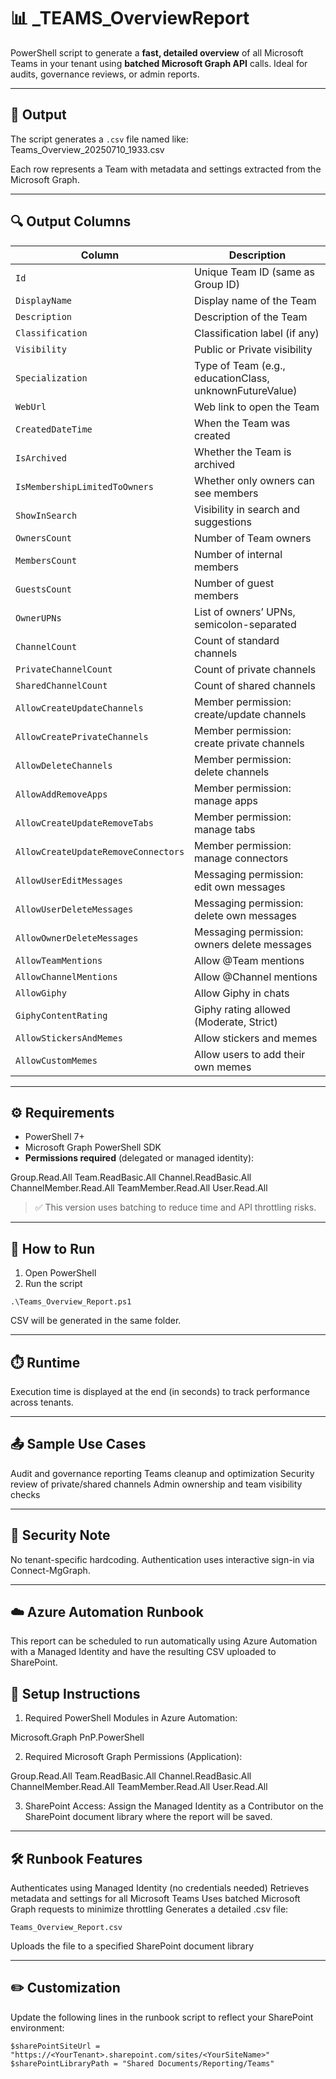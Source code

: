 # 📊 _TEAMS_OverviewReport

PowerShell script to generate a **fast, detailed overview** of all Microsoft Teams in your tenant using **batched Microsoft Graph API** calls. Ideal for audits, governance reviews, or admin reports.

---

## 📁 Output

The script generates a `.csv` file named like:
Teams_Overview_20250710_1933.csv


Each row represents a Team with metadata and settings extracted from the Microsoft Graph.

---

## 🔍 Output Columns

| Column                        | Description                                                                 |
|------------------------------|-----------------------------------------------------------------------------|
| `Id`                         | Unique Team ID (same as Group ID)                                           |
| `DisplayName`                | Display name of the Team                                                   |
| `Description`                | Description of the Team                                                    |
| `Classification`             | Classification label (if any)                                              |
| `Visibility`                 | Public or Private visibility                                               |
| `Specialization`             | Type of Team (e.g., educationClass, unknownFutureValue)                    |
| `WebUrl`                     | Web link to open the Team                                                  |
| `CreatedDateTime`            | When the Team was created                                                  |
| `IsArchived`                 | Whether the Team is archived                                               |
| `IsMembershipLimitedToOwners`| Whether only owners can see members                                        |
| `ShowInSearch`               | Visibility in search and suggestions                                       |
| `OwnersCount`               | Number of Team owners                                                     |
| `MembersCount`              | Number of internal members                                                |
| `GuestsCount`               | Number of guest members                                                   |
| `OwnerUPNs`                 | List of owners’ UPNs, semicolon-separated                                 |
| `ChannelCount`              | Count of standard channels                                                |
| `PrivateChannelCount`      | Count of private channels                                                 |
| `SharedChannelCount`       | Count of shared channels                                                  |
| `AllowCreateUpdateChannels`| Member permission: create/update channels                                 |
| `AllowCreatePrivateChannels`| Member permission: create private channels                                |
| `AllowDeleteChannels`      | Member permission: delete channels                                        |
| `AllowAddRemoveApps`       | Member permission: manage apps                                            |
| `AllowCreateUpdateRemoveTabs`| Member permission: manage tabs                                           |
| `AllowCreateUpdateRemoveConnectors`| Member permission: manage connectors                           |
| `AllowUserEditMessages`    | Messaging permission: edit own messages                                   |
| `AllowUserDeleteMessages`  | Messaging permission: delete own messages                                 |
| `AllowOwnerDeleteMessages` | Messaging permission: owners delete messages                              |
| `AllowTeamMentions`        | Allow @Team mentions                                                      |
| `AllowChannelMentions`     | Allow @Channel mentions                                                   |
| `AllowGiphy`               | Allow Giphy in chats                                                      |
| `GiphyContentRating`       | Giphy rating allowed (Moderate, Strict)                                   |
| `AllowStickersAndMemes`    | Allow stickers and memes                                                  |
| `AllowCustomMemes`         | Allow users to add their own memes                                        |

---

## ⚙️ Requirements

- PowerShell 7+
- Microsoft Graph PowerShell SDK  
- **Permissions required** (delegated or managed identity):

Group.Read.All
Team.ReadBasic.All
Channel.ReadBasic.All
ChannelMember.Read.All
TeamMember.Read.All
User.Read.All


> ✅ This version uses batching to reduce time and API throttling risks.

---

## 🚀 How to Run

1. Open PowerShell
2. Run the script

```pwsh
.\Teams_Overview_Report.ps1
```
CSV will be generated in the same folder.

---

## ⏱️ Runtime

Execution time is displayed at the end (in seconds) to track performance across tenants.

---

## 📤 Sample Use Cases

Audit and governance reporting
Teams cleanup and optimization
Security review of private/shared channels
Admin ownership and team visibility checks

---

## 🔐 Security Note

No tenant-specific hardcoding.
Authentication uses interactive sign-in via Connect-MgGraph.

---

## ☁️ Azure Automation Runbook

This report can be scheduled to run automatically using Azure Automation with a Managed Identity and have the resulting CSV uploaded to SharePoint.


## 🔧 Setup Instructions

1. Required PowerShell Modules in Azure Automation:

Microsoft.Graph
PnP.PowerShell

2. Required Microsoft Graph Permissions (Application):

Group.Read.All
Team.ReadBasic.All
Channel.ReadBasic.All
ChannelMember.Read.All
TeamMember.Read.All
User.Read.All

3. SharePoint Access:
Assign the Managed Identity as a Contributor on the SharePoint document library where the report will be saved.

---

## 🛠️ Runbook Features

Authenticates using Managed Identity (no credentials needed)
Retrieves metadata and settings for all Microsoft Teams
Uses batched Microsoft Graph requests to minimize throttling
Generates a detailed .csv file:
```plain
Teams_Overview_Report.csv
```
Uploads the file to a specified SharePoint document library

---

## ✏️ Customization
Update the following lines in the runbook script to reflect your SharePoint environment:

```pwsh
$sharePointSiteUrl = "https://<YourTenant>.sharepoint.com/sites/<YourSiteName>"
$sharePointLibraryPath = "Shared Documents/Reporting/Teams"
```
